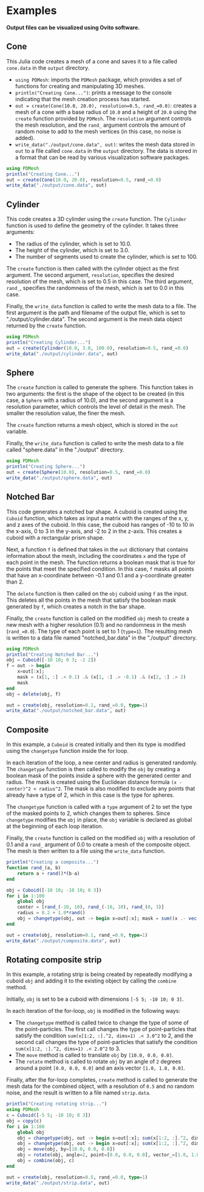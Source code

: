 # Examples

__Output files can be visualized using Ovito software.__

## Cone
This Julia code creates a mesh of a cone and saves it to a file called `cone.data` in the `output` directory.

- `using PDMesh`: imports the `PDMesh` package, which provides a set of functions for creating and manipulating 3D meshes.
- `println("Creating Cone...")`: prints a message to the console indicating that the mesh creation process has started.
- `out = create(Cone(10.0, 20.0), resolution=0.5, rand_=0.0)`: creates a mesh of a cone with a base radius of `10.0` and a height of `20.0` using the `create` function provided by `PDMesh`. The `resolution` argument controls the mesh resolution, and the `rand_` argument controls the amount of random noise to add to the mesh vertices (in this case, no noise is added).
- `write_data("./output/cone.data", out)`: writes the mesh data stored in `out` to a file called `cone.data` in the `output` directory. The data is stored in a format that can be read by various visualization software packages.

```julia
using PDMesh
println("Creating Cone...")
out = create(Cone(10.0, 20.0), resolution=0.5, rand_=0.0)
write_data("./output/cone.data", out)
```

## Cylinder
This code creates a 3D cylinder using the `create` function. The `Cylinder` function is used to define the geometry of the cylinder. It takes three arguments:

- The radius of the cylinder, which is set to 10.0.
- The height of the cylinder, which is set to 3.0.
- The number of segments used to create the cylinder, which is set to 100.

The `create` function is then called with the cylinder object as the first argument. The second argument, `resolution`, specifies the desired resolution of the mesh, which is set to 0.5 in this case. The third argument, `rand_`, specifies the randomness of the mesh, which is set to 0.0 in this case.

Finally, the `write_data` function is called to write the mesh data to a file. The first argument is the path and filename of the output file, which is set to "./output/cylinder.data". The second argument is the mesh data object returned by the `create` function.

```julia
using PDMesh
println("Creating Cylinder...")
out = create(Cylinder(10.0, 3.0, 100.0), resolution=0.5, rand_=0.0)
write_data("./output/cylinder.data", out)
```

## Sphere
The `create` function is called to generate the sphere. This function takes in two arguments: the first is the shape of the object to be created (in this case, a `Sphere` with a radius of 10.0), and the second argument is a resolution parameter, which controls the level of detail in the mesh. The smaller the resolution value, the finer the mesh.

The `create` function returns a mesh object, which is stored in the `out` variable.

Finally, the `write_data` function is called to write the mesh data to a file called "sphere.data" in the "./output" directory.
```julia
using PDMesh
println("Creating Sphere...")
out = create(Sphere(10.0), resolution=0.5, rand_=0.0)
write_data("./output/sphere.data", out)
```

## Notched Bar

This code generates a notched bar shape. A cuboid is created using the `Cuboid` function, which takes as input a matrix with the ranges of the x, y, and z axes of the cuboid. In this case, the cuboid has ranges of -10 to 10 in the x-axis, 0 to 3 in the y-axis, and -2 to 2 in the z-axis. This creates a cuboid with a rectangular prism shape.

Next, a function `f` is defined that takes in the `out` dictionary that contains information about the mesh, including the coordinates `x` and the type of each point in the mesh. The function returns a boolean mask that is true for the points that meet the specified condition. In this case, `f` masks all points that have an x-coordinate between -0.1 and 0.1 and a y-coordinate greater than 2.

The `delete` function is then called on the `obj` cuboid using `f` as the input. This deletes all the points in the mesh that satisfy the boolean mask generated by `f`, which creates a notch in the bar shape.

Finally, the `create` function is called on the modified `obj` mesh to create a new mesh with a higher resolution (0.1) and no randomness in the mesh (`rand_=0.0`). The type of each point is set to 1 (`type=1`). The resulting mesh is written to a data file named "notched_bar.data" in the "./output" directory.

```julia
using PDMesh
println("Creating Notched Bar...")
obj = Cuboid([-10 10; 0 3; -2 2])
f = out -> begin
    x=out[:x];
    mask = (x[1, :] .< 0.1) .& (x[1, :] .> -0.1) .& (x[2, :] .> 2)
    mask
end
obj = delete(obj, f)

out = create(obj, resolution=0.1, rand_=0.0, type=1)
write_data("./output/notched_bar.data", out)
```

## Composite
In this example, a `Cuboid` is created initially and then its type is modified using the `changetype` function inside the for loop.

In each iteration of the loop, a new center and radius is generated randomly. The `changetype` function is then called to modify the `obj` by creating a boolean mask of the points inside a sphere with the generated center and radius. The mask is created using the Euclidean distance formula `(x - center)^2 < radius^2`. The mask is also modified to exclude any points that already have a type of 2, which in this case is the type for spheres.

The `changetype` function is called with a `type` argument of 2 to set the type of the masked points to 2, which changes them to spheres. Since `changetype` modifies the `obj` in place, the `obj` variable is declared as global at the beginning of each loop iteration.

Finally, the `create` function is called on the modified `obj` with a resolution of 0.1 and a `rand_` argument of 0.0 to create a mesh of the composite object. The mesh is then written to a file using the `write_data` function.

```julia
println("Creating a composite...")
function rand_(a, b)
    return a + rand()*(b-a)
end

obj = Cuboid([-10 10; -10 10; 0 3])
for i in 1:100
    global obj
    center = [rand_(-10, 10), rand_(-10, 10), rand_(0, 3)]
    radius = 0.2 + 1.0*rand()
    obj = changetype(obj, out -> begin x=out[:x]; mask = sum((x .- vec(center)).^2, dims=1) .< radius^2; mask .& (sum(out[:type][mask[1,:]] .== 2) == 0)  end, 2)
end

out = create(obj, resolution=0.1, rand_=0.0, type=1)
write_data("./output/composite.data", out)
```

## Rotating composite strip
In this example, a rotating strip is being created by repeatedly modifying a cuboid `obj` and adding it to the existing object by calling the `combine` method.

Initially, `obj` is set to be a cuboid with dimensions `[-5 5; -10 10; 0 3]`.

In each iteration of the for-loop, `obj` is modified in the following ways:
- The `changetype` method is called twice to change the type of some of the point-particles. The first call changes the type of point-particles that satisfy the condition `sum(x[1:2, :].^2, dims=1) .< 3.0^2` to 2, and the second call changes the type of point-particles that satisfy the condition `sum(x[1:2, :].^2, dims=1) .< 2.0^2` to 3.
- The `move` method is called to translate `obj` by `[10.0, 0.0, 0.0]`.
- The `rotate` method is called to rotate `obj` by an angle of `2` degrees around a point `[0.0, 0.0, 0.0]` and an axis vector `[1.0, 1.0, 0.0]`.

Finally, after the for-loop completes, `create` method is called to generate the mesh data for the combined object, with a resolution of `0.5` and no random noise, and the result is written to a file named `strip.data`.

```julia
println("Creating rotating strip...")
using PDMesh
c = Cuboid([-5 5; -10 10; 0 3])
obj = copy(c)
for i in 1:100
    global obj
    obj = changetype(obj, out -> begin x=out[:x]; sum(x[1:2, :].^2, dims=1) .< 3.0^2 end, 2)
    obj = changetype(obj, out -> begin x=out[:x]; sum(x[1:2, :].^2, dims=1) .< 2.0^2 end, 3)
    obj = move(obj, by=[10.0, 0.0, 0.0])
    obj = rotate(obj, angle=2, point=[0.0, 0.0, 0.0], vector_=[1.0, 1.0, 0.0])
    obj = combine(obj, c)
end

out = create(obj, resolution=0.5, rand_=0.0, type=1)
write_data("./output/strip.data", out)
```